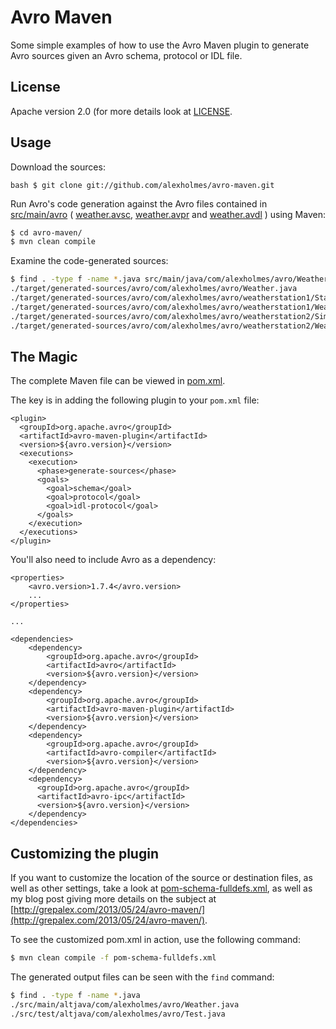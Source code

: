 Avro Maven
==========

Some simple examples of how to use the Avro Maven plugin to generate Avro sources given an Avro
schema, protocol or IDL file.

## License

Apache version 2.0 (for more details look at [LICENSE](LICENSE).

## Usage

Download the sources:

``bash
$ git clone git://github.com/alexholmes/avro-maven.git
``

Run Avro's code generation against the Avro files contained in [src/main/avro](src/main/avro) (
[weather.avsc](src/main/avro/weather.avsc),
[weather.avpr](src/main/avro/weather.avpr) and
[weather.avdl](src/main/avro/weather.avdl) ) using Maven:

```bash
$ cd avro-maven/
$ mvn clean compile
```

Examine the code-generated sources:

```bash
$ find . -type f -name *.java src/main/java/com/alexholmes/avro/Weather.java
./target/generated-sources/avro/com/alexholmes/avro/Weather.java
./target/generated-sources/avro/com/alexholmes/avro/weatherstation1/Station.java
./target/generated-sources/avro/com/alexholmes/avro/weatherstation1/WeatherStation.java
./target/generated-sources/avro/com/alexholmes/avro/weatherstation2/Simple.java
./target/generated-sources/avro/com/alexholmes/avro/weatherstation2/WeatherStation.java
```

## The Magic

The complete Maven file can be viewed in [pom.xml](pom.xml).

The key is in adding the following plugin to your `pom.xml` file:

```
<plugin>
  <groupId>org.apache.avro</groupId>
  <artifactId>avro-maven-plugin</artifactId>
  <version>${avro.version}</version>
  <executions>
    <execution>
      <phase>generate-sources</phase>
      <goals>
        <goal>schema</goal>
        <goal>protocol</goal>
        <goal>idl-protocol</goal>
      </goals>
    </execution>
  </executions>
</plugin>
```

You'll also need to include Avro as a dependency:

```
<properties>
    <avro.version>1.7.4</avro.version>
    ...
</properties>

...

<dependencies>
    <dependency>
        <groupId>org.apache.avro</groupId>
        <artifactId>avro</artifactId>
        <version>${avro.version}</version>
    </dependency>
    <dependency>
        <groupId>org.apache.avro</groupId>
        <artifactId>avro-maven-plugin</artifactId>
        <version>${avro.version}</version>
    </dependency>
    <dependency>
        <groupId>org.apache.avro</groupId>
        <artifactId>avro-compiler</artifactId>
        <version>${avro.version}</version>
    </dependency>
    <dependency>
      <groupId>org.apache.avro</groupId>
      <artifactId>avro-ipc</artifactId>
      <version>${avro.version}</version>
    </dependency>
</dependencies>
```

## Customizing the plugin

If you want to customize the location of the source or destination files, as well as other settings, take a look at
[pom-schema-fulldefs.xml](pom-schema-fulldefs.xml), as well as my blog post giving more details on the subject at
[http://grepalex.com/2013/05/24/avro-maven/](http://grepalex.com/2013/05/24/avro-maven/).

To see the customized pom.xml in action, use the following command:

```bash
$ mvn clean compile -f pom-schema-fulldefs.xml
```

The generated output files can be seen with the `find` command:

```bash
$ find . -type f -name *.java
./src/main/altjava/com/alexholmes/avro/Weather.java
./src/test/altjava/com/alexholmes/avro/Test.java
```
